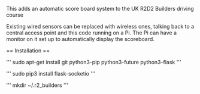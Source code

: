 This adds an automatic score board system to the UK R2D2 Builders driving course

Existing wired sensors can be replaced with wireless ones, talking back to a central access point and this code running on a Pi. The Pi can have a monitor on it set up to automatically display the scoreboard.

== Installation ==

''' sudo apt-get install git python3-pip python3-future python3-flask '''

''' sudo pip3 install flask-socketio '''

''' mkdir ~/.r2_builders '''



